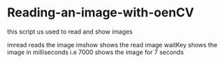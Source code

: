 # Reading-an-image-with-oenCV
this script us used to read and show images

imread reads the image
imshow shows the read image
waitKey shows the image in milliseconds i.e 7000 shows the image for 7 seconds
